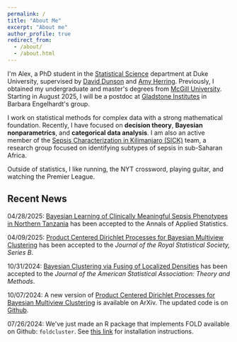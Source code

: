 ```yaml
---
permalink: /
title: "About Me"
excerpt: "About me"
author_profile: true
redirect_from: 
  - /about/
  - /about.html
---
```


I'm Alex, a PhD student in the [Statistical Science](https://stat.duke.edu/) department at Duke University, supervised by [David Dunson](https://scholar.google.com/citations?user=KwEOawwAAAAJ&hl=en&oi=ao) and [Amy Herring](https://scholar.google.com/citations?user=Pw0lX_8AAAAJ&hl=en&oi=ao). Previously, I obtained my undergraduate and master's degrees from [McGill University](https://www.mcgill.ca/mathstat/). Starting in August 2025, I will be a postdoc at [Gladstone Institutes](https://gladstone.org/) in Barbara Engelhardt's group.

I work on statistical methods for complex data with a strong mathematical foundation. Recently, I have focused on **decision theory**, **Bayesian nonparametrics**, and **categorical data analysis**. I am also an active member of the [Sepsis Characterization in Kilimanjaro (SICK)](https://scholars.duke.edu/grant/291870) team, a research group focused on identifying subtypes of sepsis in sub-Saharan Africa.

Outside of statistics, I like running, the NYT crossword, playing guitar, and watching the Premier League.

## Recent News
04/28/2025: [Bayesian Learning of Clinically Meaningful Sepsis Phenotypes in Northern Tanzania](https://arxiv.org/abs/2405.01746) has been accepted to the Annals of Applied Statistics.

04/09/2025: [Product Centered Dirichlet Processes for Bayesian Multiview Clustering](https://arxiv.org/abs/2312.05365) has been accepted to the *Journal of the Royal Statistical Society, Series B*.

10/31/2024: [Bayesian Clustering via Fusing of Localized Densities](https://www.tandfonline.com/doi/full/10.1080/01621459.2024.2427935) has been accepted to the *Journal of the American Statistical Association: Theory and Methods*.

10/07/2024: A new version of [Product Centered Dirichlet Processes for Bayesian Multiview Clustering](https://arxiv.org/abs/2312.05365) is available on ArXiv. The updated code is on [Github](https://github.com/adombowsky/clic).

07/26/2024: We've just made an R package that implements FOLD available on Github: ```foldcluster```. See [this link](https://github.com/adombowsky/FOLD) for installation instructions.

<!--
05/06/2024: I've posted a new paper on arXiv about an application of clustering to medicine: Dombowsky et al. (2024+). [Bayesian Learning of Clinically Meaningful Sepsis Phenotypes in Northern Tanzania](https://arxiv.org/abs/2405.01746). Code to implement the simulation study can be found [here](https://github.com/adombowsky/CLAMR).

01/15/2024: I recieved the SBSS Student Paper Award for "Product Centered Dirichlet Processes for Dependent Clustering" for [JSM 2024 in Portland, OR](https://ww2.amstat.org/meetings/jsm/2024/). Looking forward to the conference.

12/12/2023: I've posted a new paper on arXiv about dependent clustering: Dombowsky and Dunson (2023+). [Product Centered Dirichlet Processes for Dependent Clustering](https://arxiv.org/abs/2312.05365). Code is on my [GitHub page](https://github.com/adombowsky/clic).

11/17/2023: I recieved an award for best long talk at [BAYSM 2023](https://events.stat.uconn.edu/BAYSM2023/) for my talk "Bayesian Clustering via Fusing of Localized Densities".

09/25/2023: I will be speaking as part of an invited session called "Recent Advances in Bayesian Clustering for Complex Data" at the [ISBA 2024 world meeting](https://www.unive.it/web/en/2208/home) in Venice, Italy.
-->




